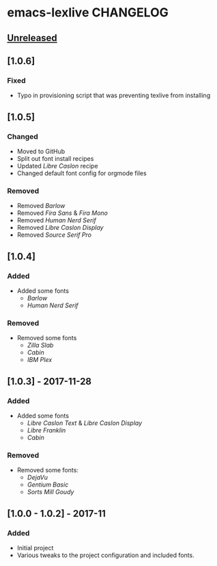 # emacs-lexlive CHANGELOG

## [Unreleased]

## [1.0.6]

### Fixed
  + Typo in provisioning script that was preventing texlive from installing

## [1.0.5]

### Changed
  + Moved to GitHub
  + Split out font install recipes
  + Updated *Libre Caslon* recipe
  + Changed default font config for orgmode files

### Removed
  + Removed *Barlow*
  + Removed *Fira Sans* & *Fira Mono*
  + Removed *Human Nerd Serif*
  + Removed *Libre Caslon Display*
  + Removed *Source Serif Pro*


## [1.0.4]

### Added
  + Added some fonts
    - *Barlow*
    - *Human Nerd Serif*

### Removed
  + Removed some fonts
    - *Zilla Slab*
    - *Cabin*
    - *IBM Plex*


## [1.0.3] - 2017-11-28

### Added
  + Added some fonts
    - *Libre Caslon Text* & *Libre Caslon Display*
    - *Libre Franklin*
    - *Cabin*

### Removed
  + Removed some fonts:
    - *DejaVu*
    - *Gentium Basic*
    - *Sorts Mill Goudy*


## [1.0.0 - 1.0.2] - 2017-11

### Added
  + Initial project
  + Various tweaks to the project configuration and included fonts.


[Unreleased]: https://github.com/hg-jt/emacs-texlive/tree/develop
